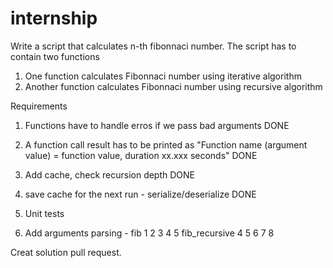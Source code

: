 # internship

Write a script that calculates n-th fibonnaci number. The script has to contain two functions
  1. One function calculates Fibonnaci number using iterative algorithm
  1. Another function calculates Fibonnaci number using recursive algorithm

Requirements
1. Functions have to handle erros if we pass bad arguments DONE
2. A function call result has to be printed as "Function name (argument value) = function value, duration xx.xxx seconds" DONE
4. Add cache, check recursion depth DONE
6. save cache for the next run - serialize/deserialize DONE

3. Unit tests
5. Add arguments parsing - fib 1 2 3 4 5 fib_recursive 4 5 6 7 8


Creat solution pull request.
